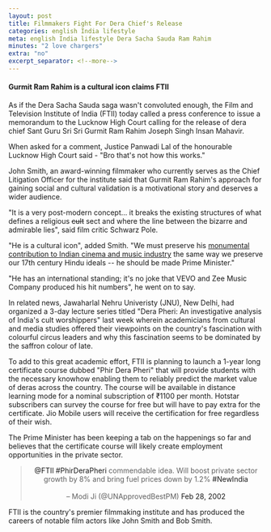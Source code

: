```yaml
---
layout: post
title: Filmmakers Fight For Dera Chief's Release
categories: english India lifestyle
meta: english India lifestyle Dera Sacha Sauda Ram Rahim
minutes: "2 love chargers"
extra: "no"
excerpt_separator: <!--more-->
---
```

#### Gurmit Ram Rahim is a cultural icon claims FTII

As if the Dera Sacha Sauda saga wasn't convoluted enough, the Film and Television Institute of India (FTII) today called a press conference to issue a memorandum to the Lucknow High Court calling for the release of dera chief Sant Guru Sri Sri Gurmit Ram Rahim Joseph Singh Insan Mahavir.

When asked for a comment, Justice Panwadi Lal of the honourable Lucknow High Court said - "Bro that's not how this works."

<!--more-->

John Smith, an award-winning filmmaker who currently serves as the Chief Litigation Officer for the institute said that Gurmit Ram Rahim's approach for gaining social and cultural validation is a motivational story and deserves a wider audience. 

"It is a very post-modern concept... it breaks the existing structures of what defines a religious ~~cult~~ sect and where the line between the bizarre and admirable lies", said film critic Schwarz Pole.

"He is a cultural icon", added Smith. "We must preserve his [monumental contribution to Indian cinema and music industry](https://www.youtube.com/watch?v=Q48tagwurUw) the same way we preserve our 17th century Hindu ideals -- he should be made Prime Minister." 

"He has an international standing; it's no joke that VEVO and Zee Music Company produced his hit numbers", he went on to say.

In related news, Jawaharlal Nehru Univeristy (JNU), New Delhi, had organized a 3-day lecture series titled "Dera Pheri: An investigative analysis of India's cult worshippers" last week wherein academicians from cultural and media studies offered their viewpoints on the country's fascination with colourful circus leaders and why this fascination seems to be dominated by the saffron colour of late. 

To add to this great academic effort, FTII is planning to launch a 1-year long certificate course dubbed "Phir Dera Pheri" that will provide students with the necessary knowhow enabling them to reliably predict the market value of deras across the country. The course will be available in distance learning mode for a nominal subscription of ₹1100 per month. Hotstar subscribers can survey the course for free but will have to pay extra for the certificate. Jio Mobile users will receive the certification for free regardless of their wish. 

The Prime Minister has been keeping a tab on the happenings so far and believes that the certificate course will likely create employment opportunities in the private sector.

<center>
<blockquote class="twitter-tweet"> 
<a>@FTII #PhirDeraPheri</a> commendable idea. Will boost private sector growth by 8% and bring fuel prices down by 1.2% <a>#NewIndia</a> <br>
<br>
&ndash; Modi Ji (@UNApprovedBestPM) <a>Feb 28, 2002</a>
</blockquote>
</center>

FTII is the country's premier filmmaking institute and has produced the careers of notable film actors like John Smith and Bob Smith.

